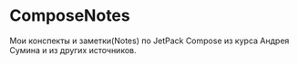 # ComposeNotes

Мои конспекты и заметки(Notes) по JetPack Compose из курса Андрея Сумина и из других источников.
